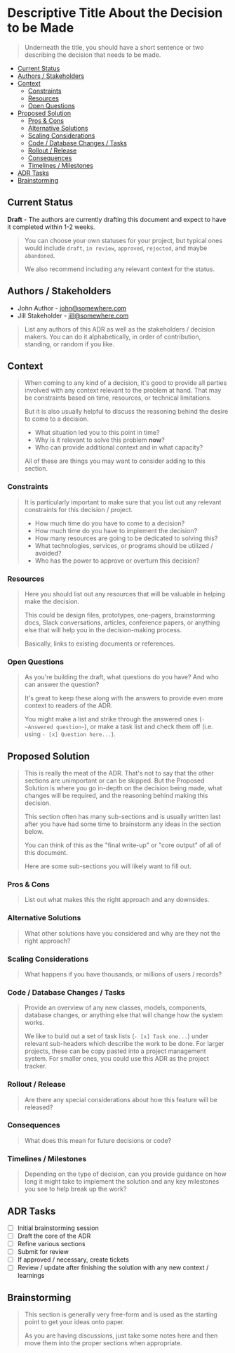<!-- omit from toc -->
# Descriptive Title About the Decision to be Made

> Underneath the title, you should have a short sentence or two describing the
> decision that needs to be made.

- [Current Status](#current-status)
- [Authors / Stakeholders](#authors--stakeholders)
- [Context](#context)
  - [Constraints](#constraints)
  - [Resources](#resources)
  - [Open Questions](#open-questions)
- [Proposed Solution](#proposed-solution)
  - [Pros \& Cons](#pros--cons)
  - [Alternative Solutions](#alternative-solutions)
  - [Scaling Considerations](#scaling-considerations)
  - [Code / Database Changes / Tasks](#code--database-changes--tasks)
  - [Rollout / Release](#rollout--release)
  - [Consequences](#consequences)
  - [Timelines / Milestones](#timelines--milestones)
- [ADR Tasks](#adr-tasks)
- [Brainstorming](#brainstorming)

## Current Status

**Draft** - The authors are currently drafting this document and expect to have
it completed within 1-2 weeks.

> You can choose your own statuses for your project, but typical ones would
> include `draft`, `in review`, `approved`, `rejected`, and maybe `abandoned`.
>
> We also recommend including any relevant context for the status.

## Authors / Stakeholders

 - John Author - [john@somewhere.com](mailto:john@somewhere.com)
 - Jill Stakeholder - [jill@somewhere.com](mailto:jill@somewhere.com)

> List any authors of this ADR as well as the stakeholders / decision makers.
> You can do it alphabetically, in order of contribution, standing, or random if
> you like.

## Context

> When coming to any kind of a decision, it's good to provide all parties
> involved with any context relevant to the problem at hand. That may be
> constraints based on time, resources, or technical limitations.
>
> But it is also usually helpful to discuss the reasoning behind the desire to
> come to a decision.
>
> - What situation led you to this point in time?
> - Why is it relevant to solve this problem **now**?
> - Who can provide additional context and in what capacity?
>
> All of these are things you may want to consider adding to this section.

### Constraints

> It is particularly important to make sure that you list out any relevant
> constraints for this decision / project.
>
> - How much time do you have to come to a decision?
> - How much time do you have to implement the decision?
> - How many resources are going to be dedicated to solving this?
> - What technologies, services, or programs should be utilized / avoided?
> - Who has the power to approve or overturn this decision?

### Resources

> Here you should list out any resources that will be valuable in helping make
> the decision.
>
> This could be design files, prototypes, one-pagers, brainstorming docs, Slack
> conversations, articles, conference papers, or anything else that will help
> you in the decision-making process.
>
> Basically, links to existing documents or references.

### Open Questions

> As you're building the draft, what questions do you have? And who can answer
> the question?
>
> It's great to keep these along with the answers to provide even more
> context to readers of the ADR.
>
> You might make a list and strike through the answered ones (`- ~Answered
> question~`), or make a task list and check them off (i.e. using `- [x]
> Question here...`).

## Proposed Solution

> This is really the meat of the ADR. That's not to say that the other sections
> are unimportant or can be skipped. But the Proposed Solution is where you go
> in-depth on the decision being made, what changes will be required, and the
> reasoning behind making this decision.
>
> This section often has many sub-sections and is usually written last after you
> have had some time to brainstorm any ideas in the section below.
>
> You can think of this as the "final write-up" or "core output" of all of this
> document.
>
> Here are some sub-sections you will likely want to fill out.

### Pros & Cons

> List out what makes this the right approach and any downsides.

### Alternative Solutions

> What other solutions have you considered and why are they not the right
> approach?

### Scaling Considerations

> What happens if you have thousands, or millions of users / records?

### Code / Database Changes / Tasks

> Provide an overview of any new classes, models, components, database changes,
> or anything else that will change how the system works.
>
> We like to build out a set of task lists (`- [x] Task one...`) under relevant
> sub-headers which describe the work to be done. For larger projects, these can
> be copy pasted into a project management system. For smaller ones, you could
> use this ADR as the project tracker.

### Rollout / Release

> Are there any special considerations about how this feature will be released?

### Consequences

> What does this mean for future decisions or code?

### Timelines / Milestones

> Depending on the type of decision, can you provide guidance on how long it
> might take to implement the solution and any key milestones you see to help
> break up the work?

## ADR Tasks

- [ ] Initial brainstorming session
- [ ] Draft the core of the ADR
- [ ] Refine various sections
- [ ] Submit for review
- [ ] If approved / necessary, create tickets
- [ ] Review / update after finishing the solution with any new context /
      learnings

## Brainstorming

> This section is generally very free-form and is used as the starting point to
> get your ideas onto paper.
>
> As you are having discussions, just take some notes here and then move them
> into the proper sections when appropriate.
